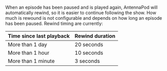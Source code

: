 When an episode has been paused and is played again, AntennaPod will automatically rewind, so it is easier to continue following the show. How much is rewound is not configurable and depends on how long an episode has been paused. Rewind timing are currently:


| Time since last playback | Rewind duration |
| --- | --- |
| More than 1 day | 20 seconds |
| More than 1 hour | 10 seconds |
| More than 1 minute | 3 seconds |
